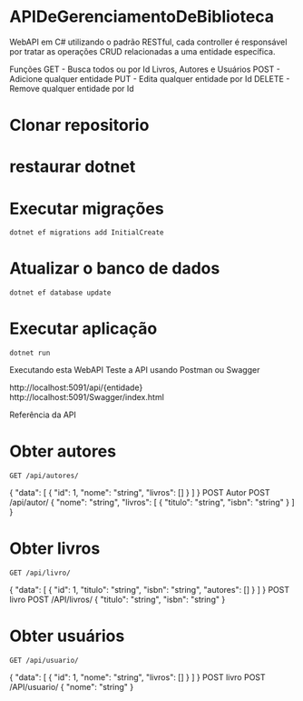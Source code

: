 # APIDeGerenciamentoDeBiblioteca

WebAPI em C# utilizando o padrão RESTful, cada controller é responsável por tratar as operações CRUD relacionadas a uma entidade específica.

Funções
GET - Busca todos ou por Id Livros, Autores e Usuários
POST - Adicione qualquer entidade
PUT - Edita qualquer entidade por Id
DELETE - Remove qualquer entidade por Id

# Clonar repositorio
# restaurar dotnet
# Executar migrações
    dotnet ef migrations add InitialCreate
# Atualizar o banco de dados
    dotnet ef database update
# Executar aplicação
    dotnet run

Executando esta WebAPI
Teste a API usando Postman ou Swagger

http://localhost:5091/api/{entidade}
http://localhost:5091/Swagger/index.html

Referência da API
# Obter autores
    GET /api/autores/
{
  "data": [
    {
      "id": 1,
      "nome": "string",
      "livros": []
    }
  ]
}
POST Autor
    POST /api/autor/
{
  "nome": "string",
  "livros": [
    {
      "titulo": "string",
      "isbn": "string"
    }
  ]
}

# Obter livros
    GET /api/livro/
{
  "data": [
    {
      "id": 1,
      "titulo": "string",
      "isbn": "string",
      "autores": []
    }
  ]
}
POST livro
    POST /API/livros/
{
  "titulo": "string",
  "isbn": "string"
}

# Obter usuários
    GET /api/usuario/
{
  "data": [
    {
      "id": 1,
      "nome": "string",
      "livros": []
    }
  ]
}
POST livro
    POST /API/usuario/
{
  "nome": "string"
}